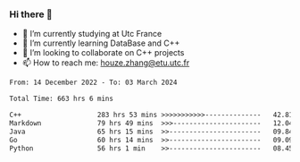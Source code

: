 ### Hi there 👋
- 🔭 I’m currently studying at Utc France
- 🌱 I’m currently learning DataBase and C++
- 👯 I’m looking to collaborate on C++ projects
- 📫 How to reach me: houze.zhang@etu.utc.fr

<!--START_SECTION:waka-->

```txt
From: 14 December 2022 - To: 03 March 2024

Total Time: 663 hrs 6 mins

C++                   283 hrs 53 mins >>>>>>>>>>>--------------   42.81 %
Markdown              79 hrs 49 mins  >>>----------------------   12.04 %
Java                  65 hrs 15 mins  >>-----------------------   09.84 %
Go                    60 hrs 14 mins  >>-----------------------   09.09 %
Python                56 hrs 1 min    >>-----------------------   08.45 %
```

<!--END_SECTION:waka-->
